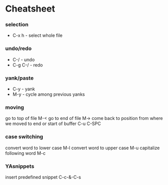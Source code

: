 # Cheatsheet

### selection
* C-x h - select whole file

### undo/redo
* C-/ - undo
* C-g C-/ - redo

### yank/paste

* C-y - yank
* M-y - cycle among previous yanks

### moving
go to top of file M-<
go to end of file M->
come back to position from where we moved to end or start of buffer C-u C-SPC

### case switching
 convert word to lower case M-l
 convert word to upper case M-u
 capitalize following word M-c
 
 
### YAsnippets
insert predefined snippet C-c-&-C-s 
